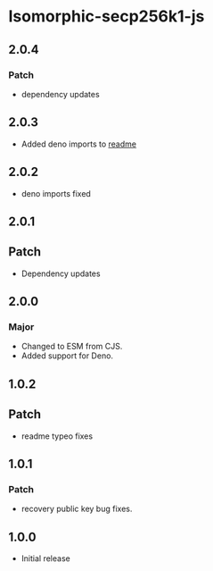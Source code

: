 # Isomorphic-secp256k1-js

## 2.0.4

### Patch

- dependency updates

## 2.0.3

- Added deno imports to [readme](readme.md)

## 2.0.2

- deno imports fixed

## 2.0.1

## Patch

- Dependency updates

## 2.0.0

### Major

- Changed to ESM from CJS.
- Added support for Deno.

## 1.0.2

## Patch

- readme typeo fixes

## 1.0.1

### Patch

- recovery public key bug fixes.

## 1.0.0

- Initial release
